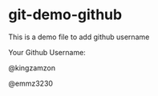 # git-demo-github
This is a demo file to add github username

Your Github Username:

@kingzamzon

@emmz3230